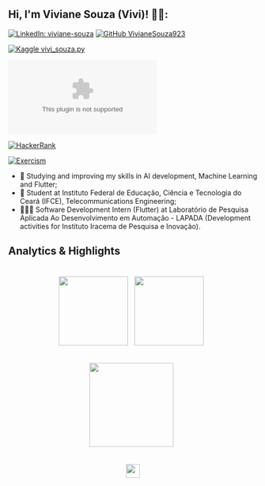 ## Hi, I'm Viviane Souza (Vivi)! 🧚‍♀️:


[![LinkedIn: viviane-souza](https://img.shields.io/badge/-LinkedIn-blue?style=flat-square&logo=linkedin&logoColor=white&link=https://www.linkedin.com/in/viviane-souza-8672391b0/)](https://www.linkedin.com/in/viviane-souza-8672391b0/)
[![GitHub VivianeSouza923](https://img.shields.io/github/followers/VivianeSouza923?style=social)](https://github.com/VivianeSouza923)

[![Kaggle vivi_souza.py](https://img.shields.io/badge/-Kaggle-20BEFF?style=flat&logo=kaggle&logoColor=white&link=https://www.kaggle.com/morbidvivi)](https://www.kaggle.com/morbidvivi)

[![E-mail](mailto:rt.viviane.souza@gmail.com)](mailto:rt.viviane.souza@gmail.com)

[![HackerRank](https://img.shields.io/badge/HackerRank-Profile-blue)](https://www.hackerrank.com/viviane_souza05)

[![Exercism](https://img.shields.io/badge/Exercism-Profile-blue)](https://exercism.org/profiles/VivianeSouza923)


- 🌱 Studying and improving my skills in AI development, Machine Learning and Flutter;
- 🚀 Student at Instituto Federal de Educação, Ciência e Tecnologia do Ceará (IFCE), Telecommunications Engineering;
- 🧑🏻‍💻 Software Development Intern (Flutter) at Laboratório de Pesquisa Aplicada Ao Desenvolvimento em Automação - LAPADA (Development activities for Instituto Iracema de Pesquisa e Inovação).

## Analytics & Highlights


 <h1 align="center"><a href="https://github.com/anuraghazra/github-readme-stats"><img height="140em" src="https://github-readme-stats-bpires.vercel.app/api?username=VivianeSouza923&hide_title=true&line_height=30&hide_rank=false&theme=dracula&show_icons=true&include_all_commits=true&hide_border=true"></a>&nbsp;
<a href="https://github.com/denvercoder1/github-readme-streak-stats"><img height="140em" 
src="https://github-readme-streak-stats.herokuapp.com/?user=VivianeSouza923&theme=dracula&hide_border=true"></a>&nbsp;
 
 <a href="https://github.com/anuraghazra/github-readme-stats"><img height="170em" src="https://github-readme-stats-bpires.vercel.app/api/top-langs/?username=VivianeSouza923&layout=compact&card_width=400&hide_title=true&theme=dracula&t&langs_count=9&hide_border=true"></a>&nbsp;
 
 <a href="https://metrics.lecoq.io/insights/VivianeSouza923" target="_blank" rel="noreferrer"><img height="27.5em" src="https://user-images.githubusercontent.com/86871991/178090011-2be9a8c0-ad68-4e7d-8568-6256d8178a28.png"></img></a>
 
</details>


